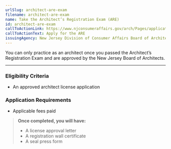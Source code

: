 ```yaml
---
urlSlug: architect-are-exam
filename: architect-are-exam
name: Take the Architect’s Registration Exam (ARE)
id: architect-are-exam
callToActionLink: https://www.njconsumeraffairs.gov/arch/Pages/applications.aspx
callToActionText: Apply for the ARE
issuingAgency: New Jersey Division of Consumer Affairs Board of Architects
---
```


You can only practice as an architect once you passed the Architect’s Registration Exam and are approved by the New Jersey Board of Architects.

---

### Eligibility Criteria

- An approved architect license application

### Application Requirements

- Applicable fees paid

> **Once completed, you will have:**
>
> - A license approval letter
> - A registration wall certificate
> - A seal press form

